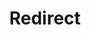 ﻿---
layout: src/layouts/Redirect.astro
title: Redirect
redirect: https://octopus.com/docs/projects/project-triggers
pubDate:  2023-01-01
navSearch: false
navSitemap: false
navMenu: false
---

